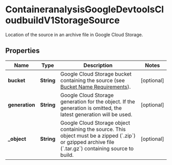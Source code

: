 

# ContaineranalysisGoogleDevtoolsCloudbuildV1StorageSource

Location of the source in an archive file in Google Cloud Storage.

## Properties

| Name | Type | Description | Notes |
|------------ | ------------- | ------------- | -------------|
|**bucket** | **String** | Google Cloud Storage bucket containing the source (see [Bucket Name Requirements](https://cloud.google.com/storage/docs/bucket-naming#requirements)). |  [optional] |
|**generation** | **String** | Google Cloud Storage generation for the object. If the generation is omitted, the latest generation will be used. |  [optional] |
|**_object** | **String** | Google Cloud Storage object containing the source. This object must be a zipped (&#x60;.zip&#x60;) or gzipped archive file (&#x60;.tar.gz&#x60;) containing source to build. |  [optional] |




